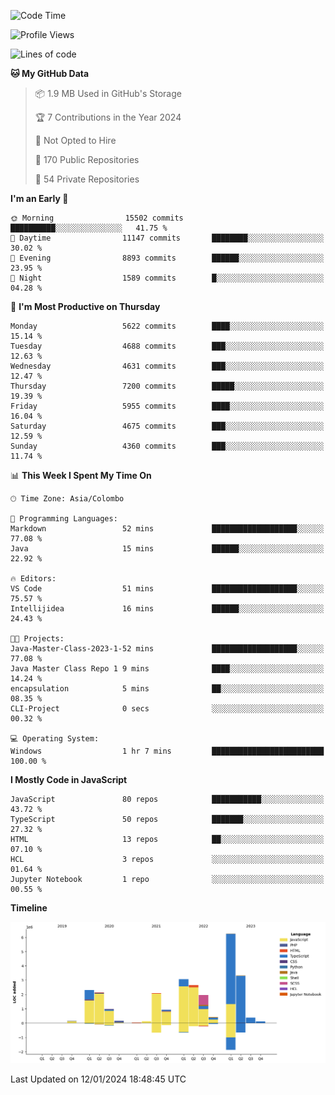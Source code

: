
<!--START_SECTION:waka-->
![Code Time](http://img.shields.io/badge/Code%20Time-1%2C461%20hrs%2028%20mins-blue)

![Profile Views](http://img.shields.io/badge/Profile%20Views-0-blue)

![Lines of code](https://img.shields.io/badge/From%20Hello%20World%20I%27ve%20Written-27.0%20million%20lines%20of%20code-blue)

**🐱 My GitHub Data** 

> 📦 1.9 MB Used in GitHub's Storage 
 > 
> 🏆 7 Contributions in the Year 2024
 > 
> 🚫 Not Opted to Hire
 > 
> 📜 170 Public Repositories 
 > 
> 🔑 54 Private Repositories 
 > 
**I'm an Early 🐤** 

```text
🌞 Morning                15502 commits       ██████████░░░░░░░░░░░░░░░   41.75 % 
🌆 Daytime                11147 commits       ████████░░░░░░░░░░░░░░░░░   30.02 % 
🌃 Evening                8893 commits        ██████░░░░░░░░░░░░░░░░░░░   23.95 % 
🌙 Night                  1589 commits        █░░░░░░░░░░░░░░░░░░░░░░░░   04.28 % 
```
📅 **I'm Most Productive on Thursday** 

```text
Monday                   5622 commits        ████░░░░░░░░░░░░░░░░░░░░░   15.14 % 
Tuesday                  4688 commits        ███░░░░░░░░░░░░░░░░░░░░░░   12.63 % 
Wednesday                4631 commits        ███░░░░░░░░░░░░░░░░░░░░░░   12.47 % 
Thursday                 7200 commits        █████░░░░░░░░░░░░░░░░░░░░   19.39 % 
Friday                   5955 commits        ████░░░░░░░░░░░░░░░░░░░░░   16.04 % 
Saturday                 4675 commits        ███░░░░░░░░░░░░░░░░░░░░░░   12.59 % 
Sunday                   4360 commits        ███░░░░░░░░░░░░░░░░░░░░░░   11.74 % 
```


📊 **This Week I Spent My Time On** 

```text
🕑︎ Time Zone: Asia/Colombo

💬 Programming Languages: 
Markdown                 52 mins             ███████████████████░░░░░░   77.08 % 
Java                     15 mins             ██████░░░░░░░░░░░░░░░░░░░   22.92 % 

🔥 Editors: 
VS Code                  51 mins             ███████████████████░░░░░░   75.57 % 
Intellijidea             16 mins             ██████░░░░░░░░░░░░░░░░░░░   24.43 % 

🐱‍💻 Projects: 
Java-Master-Class-2023-1-52 mins             ███████████████████░░░░░░   77.08 % 
Java Master Class Repo 1 9 mins              ████░░░░░░░░░░░░░░░░░░░░░   14.24 % 
encapsulation            5 mins              ██░░░░░░░░░░░░░░░░░░░░░░░   08.35 % 
CLI-Project              0 secs              ░░░░░░░░░░░░░░░░░░░░░░░░░   00.32 % 

💻 Operating System: 
Windows                  1 hr 7 mins         █████████████████████████   100.00 % 
```

**I Mostly Code in JavaScript** 

```text
JavaScript               80 repos            ███████████░░░░░░░░░░░░░░   43.72 % 
TypeScript               50 repos            ███████░░░░░░░░░░░░░░░░░░   27.32 % 
HTML                     13 repos            ██░░░░░░░░░░░░░░░░░░░░░░░   07.10 % 
HCL                      3 repos             ░░░░░░░░░░░░░░░░░░░░░░░░░   01.64 % 
Jupyter Notebook         1 repo              ░░░░░░░░░░░░░░░░░░░░░░░░░   00.55 % 
```



**Timeline**

![Lines of Code chart](https://raw.githubusercontent.com/ccweerasinghe1994/ccweerasinghe1994/master/assets/bar_graph.png)


 Last Updated on 12/01/2024 18:48:45 UTC
<!--END_SECTION:waka-->
